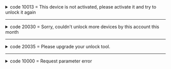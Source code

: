 <details markdown='1'><summary>code 10013 = This device  is not activated, please activate it and try to unlock it again</summary>

___

the issue is due to changing a piece of the phone's hardware, most likely the motherboard

Currently, there is no solution for this issue unfortunately

The only solution currently is to contact the Xiaomi support team.

___

### Explanation of the reason according to my analysis:

When sending a request to Xiaomi's server through developer settings "Mi Unlock status" the following information is sent to Xiaomi's server for verification:
- userId
- rom_version
- heartbeat_mode
- cloudsp_devId
- cloudsp_cpuId
- cloudsp_product
- cloudsp_userId
- cloudsp_fid
- cloudsp_nonce
- cloudp_sign
- error_code

I believe the issue is related to cloudsp_fid, which is the security DeviceId.

Therefore, Xiaomi's server, upon analyzing the security DeviceId, returns error code 10013 when attempting to unlock the bootloader.

</details>

___

<details markdown='1'><summary>code 20030 = Sorry, couldn't unlock more devices by this account this month</summary>

___

The reason is because you have already unlocked a device recently from one Mi account at once

You must wait for the beginning of next month, meaning the 1st of next month ( according to the time zone of the server region )

___

**Question:**
But I haven't unlocked any device before!

**Answer:**
Yes, but you have used a bootloader unlocking tool before (or **reason**) with the same account (whether it's official or unofficial doesn't matter).
The Xiaomi server has indeed sent the encryptedData(token) before, to unlock the bootloader. So, whether you have previously unlocked a device or failed to unlock the same device, it doesn't matter. Because new data (with the same account) For some **Reason**(explained at the end of the answer) was sent to the server that doesn't match the data sent in the initial attempt. Therefore, the Xiaomi server considers that you're attempting to unlock a new device, and it only allows unlocking one device per month.

**Reason: after the last encryptedData(token) received from the server**(
- The account has logged out on the device Then are logged in(This generates a mismatched device token)
-  An attempt was made to send the request in developer settings("add account and device")
- And other reasons

) ****Conclusion: data no longer matches > So Xiaomi's server considers it a new device****

</details>

___

<details markdown='1'><summary>code 20035 = Please upgrade your unlock tool.</summary>

___

If you are using an official tool or other tools Download the latest version of the tool.

If you are using the MiUnlockTool, Just update "clientVersion":"Place a higher version than the previous one"

You find it in the file MiUnlockTool.py., in the line containing :
r = RetrieveEncryptData("/api/v3/ahaUnlock", {"appId":"1", "data":{"clientId":"2", "clientVersion":"7.6.727.43", .........

</details>

___

<details markdown='1'><summary>code 10000 = Request parameter error</summary>

___

invalid device "token or product"

</details>

